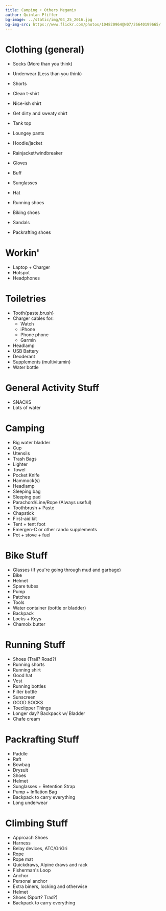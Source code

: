```yaml
---
title: Camping + Others Megamix
author: Quinlan Pfiffer
bg-image: ../static/img/04_25_2016.jpg
bg-img-src: https://www.flickr.com/photos/104820964@N07/26640199665/
---
```


Clothing (general)
========
* Socks (More than you think)
* Underwear (Less than you think)
* Shorts
* Clean t-shirt
* Nice-ish shirt
* Get dirty and sweaty shirt
* Tank top
* Loungey pants
* Hoodie/jacket
* Rainjacket/windbreaker

* Gloves
* Buff

* Sunglasses
* Hat

* Running shoes
* Biking shoes
* Sandals
* Packrafting shoes

Workin'
=======
* Laptop + Charger
* Hotspot
* Headphones

Toiletries
==========
* Tooth{paste,brush}
* Charger cables for:
    * Watch
    * iPhone
    * Phone phone
    * Garmin
* Headlamp
* USB Battery
* Deoderant
* Supplements (multivitamin)
* Water bottle

General Activity Stuff
======================
* SNACKS
* Lots of water

Camping
=======
* Big water bladder
* Cup
* Utensils
* Trash Bags
* Lighter
* Towel
* Pocket Knife
* Hammock(s)
* Headlamp
* Sleeping bag
* Sleeping pad
* Parachord/Line/Rope (Always useful)
* Toothbrush + Paste
* Chapstick
* First-aid kit
* Tent + tent foot
* Emergen-C or other rando supplements
* Pot + stove + fuel

Bike Stuff
==========
* Glasses (If you're going through mud and garbage)
* Bike
* Helmet
* Spare tubes
* Pump
* Patches
* Tools
* Water container (bottle or bladder)
* Backpack
* Locks + Keys
* Chamoix butter

Running Stuff
=============
* Shoes (Trail? Road?)
* Running shorts
* Running shirt
* Good hat
* Vest
* Running bottles
* Filter bottle
* Sunscreen
* GOOD SOCKS
* Toeclipper Things
* Longer day? Backpack w/ Bladder
* Chafe cream

Packrafting Stuff
=================
* Paddle
* Raft
* Bowbag
* Drysuit
* Shoes
* Helmet
* Sunglasses + Retention Strap
* Pump + Inflation Bag
* Backpack to carry everything
* Long underwear

Climbing Stuff
==============
* Approach Shoes
* Harness
* Belay devices, ATC/GriGri
* Rope
* Rope mat
* Quickdraws, Alpine draws and rack
* Fisherman's Loop
* Anchor
* Personal anchor
* Extra biners, locking and otherwise
* Helmet
* Shoes (Sport? Trad?)
* Backpack to carry everything
